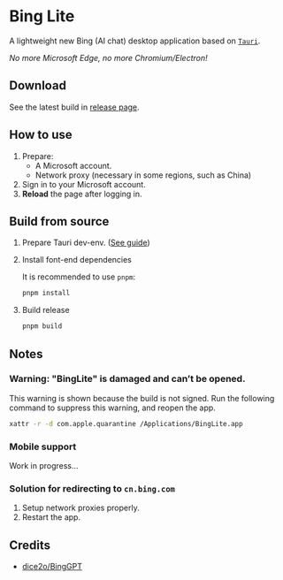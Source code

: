 # Bing Lite
A lightweight new Bing (AI chat) desktop application based on [`Tauri`](https://tauri.app). 

*No more Microsoft Edge, no more Chromium/Electron!* 

## Download
See the latest build in [release page](https://github.com/I-Info/BingLite/releases).

## How to use
1. Prepare:
   - A Microsoft account.
   - Network proxy (necessary in some regions, such as China)
2. Sign in to your Microsoft account.
3. **Reload** the page after logging in.

## Build from source
1. Prepare Tauri dev-env. ([See guide](https://tauri.app/v1/guides/getting-started/prerequisites))
2. Install font-end dependencies
   
    It is recommended to use `pnpm`:
    ```sh
    pnpm install
    ```

3. Build release

    ```sh
    pnpm build
    ```

## Notes
### Warning: "BingLite" is damaged and can’t be opened.
This warning is shown because the build is not signed.
Run the following command to suppress this warning, and reopen the app.
```sh
xattr -r -d com.apple.quarantine /Applications/BingLite.app
```
### Mobile support
Work in progress...
### Solution for redirecting to `cn.bing.com`
1. Setup network proxies properly.
2. Restart the app.

## Credits
- [dice2o/BingGPT](https://github.com/dice2o/BingGPT)
